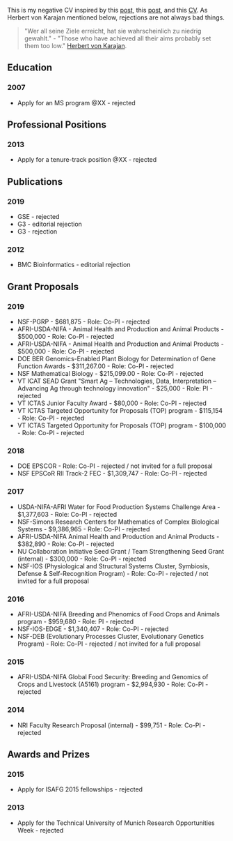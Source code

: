 This is my negative CV inspired by this [post](http://aidanhorner.blogspot.co.uk/2014/06/my-negative-cv.html), this [post](http://chronicle.com/article/MeMy-Shadow-CV/233801), and this [CV](http://www.princeton.edu/haushofer/Johannes_Haushofer_CV_of_Failures.pdf).
As Herbert von Karajan mentioned below, rejections are not always bad things.


>"Wer all seine Ziele erreicht, hat sie wahrscheinlich zu niedrig gewahlt." - "Those who have achieved all their aims probably set them too low."  [Herbert von Karajan](http://de.wikiquote.org/wiki/Herbert_von_Karajan).


## Education

### 2007
* Apply for an MS program @XX - rejected 


## Professional Positions

### 2013
* Apply for a tenure-track position @XX - rejected 


## Publications

### 2019
* GSE - rejected 
* G3 - editorial rejection 
* G3 - rejection

### 2012
* BMC Bioinformatics - editorial rejection 



## Grant Proposals

### 2019
* NSF-PGRP - $681,875 - Role: Co-PI - rejected 
* AFRI-USDA-NIFA - Animal Health and Production and Animal Products - $500,000 - Role: Co-PI - rejected 
* AFRI-USDA-NIFA - Animal Health and Production and Animal Products - $500,000 - Role: Co-PI - rejected 
* DOE BER Genomics-Enabled Plant Biology for Determination of Gene Function Awards - $311,267.00 - Role: Co-PI - rejected
* NSF Mathematical Biology - $215,099.00 - Role: Co-PI - rejected
* VT ICAT SEAD Grant "Smart Ag – Technologies, Data, Interpretation – Advancing Ag through technology innovation" - $25,000 - Role: PI - rejected 
* VT ICTAS Junior Faculty Award - $80,000 - Role: Co-PI - rejected
* VT ICTAS Targeted Opportunity for Proposals (TOP) program - $115,154 - Role: Co-PI - rejected
* VT ICTAS Targeted Opportunity for Proposals (TOP) program - $100,000 - Role: Co-PI - rejected


### 2018
* DOE EPSCOR - Role: Co-PI - rejected  / not invited for a full proposal
* NSF EPSCoR RII Track-2 FEC - $1,309,747 - Role: Co-PI - rejected 


### 2017
* USDA-NIFA-AFRI Water for Food Production Systems Challenge Area - $1,377,603 - Role: Co-PI - rejected 
* NSF-Simons Research Centers for Mathematics of Complex Biological Systems - $9,386,965 - Role: Co-PI - rejected 
* AFRI-USDA-NIFA Animal Health and Production and Animal Products - $382,890 - Role: Co-PI - rejected 
* NU Collaboration Initiative Seed Grant / Team Strengthening Seed Grant (internal) - $300,000 - Role: Co-PI - rejected 
* NSF-IOS (Physiological and Structural Systems Cluster, Symbiosis, Defense & Self-Recognition Program) - Role: Co-PI - rejected / not invited for a full proposal

### 2016
* AFRI-USDA-NIFA Breeding and Phenomics of Food Crops and Animals program - $959,680 - Role: PI - rejected 
* NSF-IOS-EDGE - $1,340,407 - Role: Co-PI - rejected 
* NSF-DEB (Evolutionary Processes Cluster, Evolutionary Genetics Program) - Role: Co-PI - rejected  / not invited for a full proposal

### 2015
* AFRI-USDA-NIFA Global Food Security: Breeding and Genomics of Crops and Livestock (A5161) program - $2,994,930 - Role: Co-PI - rejected 

### 2014
* NRI Faculty Research Proposal (internal) -  $99,751 - Role: Co-PI - rejected 


## Awards and Prizes

### 2015
* Apply for ISAFG 2015 fellowships - rejected  


### 2013
* Apply for the Technical University of Munich Research Opportunities Week - rejected 

